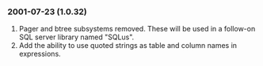 ### 2001\-07\-23 (1\.0\.32\)

1. Pager and btree subsystems removed. These will be used in a follow\-on
 SQL server library named "SQLus".
2. Add the ability to use quoted strings as table and column names in
 expressions.




